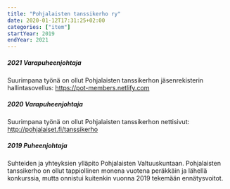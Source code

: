 ```yaml
---
title: "Pohjalaisten tanssikerho ry"
date: 2020-01-12T17:31:25+02:00
categories: ["item"]
startYear: 2019
endYear: 2021
---
```


##### 2021 Varapuheenjohtaja
Suurimpana työnä on ollut Pohjalaisten tanssikerhon jäsenrekisterin hallintasovellus: https://pot-members.netlify.com

##### 2020 Varapuheenjohtaja
Suurimpana työnä on ollut Pohjalaisten tanssikerhon nettisivut: http://pohjalaiset.fi/tanssikerho

##### 2019 Puheenjohtaja
Suhteiden ja yhteyksien ylläpito Pohjalaisten Valtuuskuntaan. Pohjalaisten tanssikerho on ollut tappiollinen monena vuotena peräkkäin ja lähellä konkurssia, mutta onnistui kuitenkin vuonna 2019 tekemään ennätysvoitot.
